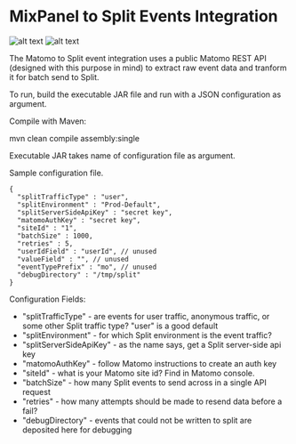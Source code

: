 # MixPanel to Split Events Integration

![alt text](https://static.matomo.org/wp-content/uploads/2018/10/matomo-logo-winner.jpg)
![alt text](https://www.split.io/wp-content/uploads/2017/11/split-logo-light-background-transparent.png)

The Matomo to Split event integration uses a public Matomo REST API (designed with this purpose in mind) to extract raw event data and tranform it for batch send to Split.

To run, build the executable JAR file and run with a JSON configuration as argument.

Compile with Maven:

mvn clean compile assembly:single

Executable JAR takes name of configuration file as argument.

Sample configuration file.
```
{
  "splitTrafficType" : "user",
  "splitEnvironment" : "Prod-Default",
  "splitServerSideApiKey" : "secret key",
  "matomoAuthKey" : "secret key",
  "siteId" : "1",
  "batchSize" : 1000,
  "retries" : 5,
  "userIdField" : "userId", // unused
  "valueField" : "", // unused
  "eventTypePrefix" : "mo", // unused
  "debugDirectory" : "/tmp/split"
}
```
Configuration Fields:

* "splitTrafficType" - are events for user traffic, anonymous traffic, or some other Split traffic type?  "user" is a good default 
* "splitEnvironment" - for which Split environment is the event traffic? 
* "splitServerSideApiKey" - as the name says, get a Split server-side api key
* "matomoAuthKey" - follow Matomo instructions to create an auth key
* "siteId" - what is your Matomo site id? Find in Matomo console.
* "batchSize" - how many Split events to send across in a single API request
* "retries" - how many attempts should be made to resend data before a fail?
* "debugDirectory" - events that could not be written to split are deposited here for debugging
